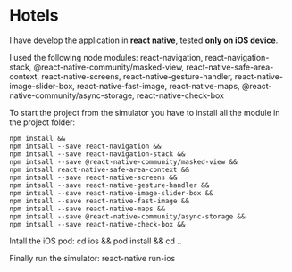 # Hotels
I have develop the application in **react native**, tested **only on iOS device**.

I used the following node modules:
react-navigation, react-navigation-stack, @react-native-community/masked-view, react-native-safe-area-context,
react-native-screens, react-native-gesture-handler, react-native-image-slider-box, react-native-fast-image, react-native-maps, @react-native-community/async-storage, react-native-check-box

To start the project from the simulator you have to install all the module in the project folder:
```
npm install &&
npm intsall --save react-navigation &&
npm intsall --save react-navigation-stack &&
npm intsall --save @react-native-community/masked-view &&
npm intsall react-native-safe-area-context &&
npm intsall --save react-native-screens &&
npm intsall --save react-native-gesture-handler &&
npm intsall --save react-native-image-slider-box &&
npm intsall --save react-native-fast-image &&
npm intsall --save react-native-maps &&
npm intsall --save @react-native-community/async-storage && 
npm intsall --save react-native-check-box &&
```

Intall the iOS pod:
cd ios && pod install && cd ..

Finally run the simulator:
react-native run-ios